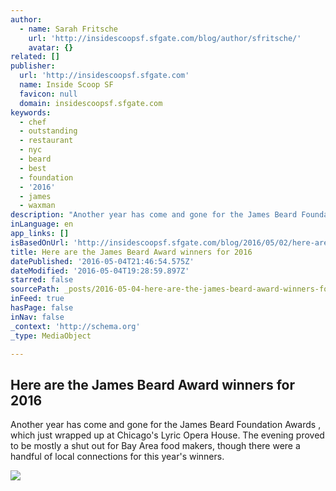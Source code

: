 ```yaml
---
author:
  - name: Sarah Fritsche
    url: 'http://insidescoopsf.sfgate.com/blog/author/sfritsche/'
    avatar: {}
related: []
publisher:
  url: 'http://insidescoopsf.sfgate.com'
  name: Inside Scoop SF
  favicon: null
  domain: insidescoopsf.sfgate.com
keywords:
  - chef
  - outstanding
  - restaurant
  - nyc
  - beard
  - best
  - foundation
  - '2016'
  - james
  - waxman
description: "Another year has come and gone for the James Beard Foundation Awards , which just wrapped up at Chicago's Lyric Opera House. The evening proved to be mostly a shut out for Bay Area food makers, though there were a handful of local connections for this year's winners."
inLanguage: en
app_links: []
isBasedOnUrl: 'http://insidescoopsf.sfgate.com/blog/2016/05/02/here-are-the-james-beard-award-winners-for-2016/'
title: Here are the James Beard Award winners for 2016
datePublished: '2016-05-04T21:46:54.575Z'
dateModified: '2016-05-04T19:28:59.897Z'
starred: false
sourcePath: _posts/2016-05-04-here-are-the-james-beard-award-winners-for-2016.md
inFeed: true
hasPage: false
inNav: false
_context: 'http://schema.org'
_type: MediaObject

---
```

<article style=""><h1>Here are the James Beard Award winners for 2016</h1><p>Another year has come and gone for the James Beard Foundation Awards , which just wrapped up at Chicago's Lyric Opera House. The evening proved to be mostly a shut out for Bay Area food makers, though there were a handful of local connections for this year's winners.</p><img src="http://insidescoopsf.sfgate.com/files/2016/03/Jonathan-Waxman.jpg" /></article>